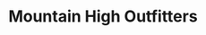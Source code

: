 ---
title: "Mountain High Outfitters"
url: /spanish-fort/mountain-high-outfitters/
shop: Kleidung
---